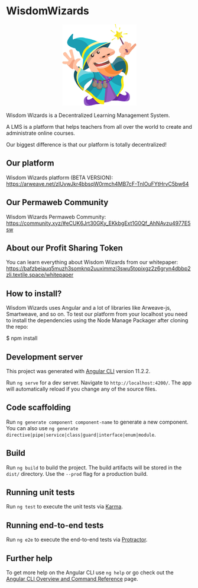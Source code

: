 # WisdomWizards

<p align="center">
  <img src="./src/assets/img/wizard.png" width="200">
</p>

Wisdom Wizards is a Decentralized Learning Management System.

A LMS is a platform that helps teachers from all over the world to create and administrate online courses.

Our biggest difference is that our platform is totally decentralized!

## Our platform
Wisdom Wizards platform (BETA VERSION): https://arweave.net/zlUvwJkr4bbsqW0rmch4MB7cF-TnlOuFYtHrvC5bw64

## Our Permaweb Community
Wisdom Wizards Permaweb Community: https://community.xyz/#eCUK6Jrt30GKy_EKkbgExt1G0Qf_AhNAvzu4977E5sw

## About our Profit Sharing Token
You can learn everything about Wisdom Wizards from our whitepaper: https://bafzbeiauq5muzh3somknp2uuximmzj3swu5topixgz2z6gryn4dbbp2zli.textile.space/whitepaper

## How to install?
Wisdom Wizards uses Angular and a lot of libraries like Arweave-js, Smartweave, and so on. To test our platform from your localhost you need to install the dependencies using the Node Manage Packager after cloning the repo:

$ npm install

## Development server

This project was generated with [Angular CLI](https://github.com/angular/angular-cli) version 11.2.2.

Run `ng serve` for a dev server. Navigate to `http://localhost:4200/`. The app will automatically reload if you change any of the source files.

## Code scaffolding

Run `ng generate component component-name` to generate a new component. You can also use `ng generate directive|pipe|service|class|guard|interface|enum|module`.

## Build

Run `ng build` to build the project. The build artifacts will be stored in the `dist/` directory. Use the `--prod` flag for a production build.

## Running unit tests

Run `ng test` to execute the unit tests via [Karma](https://karma-runner.github.io).

## Running end-to-end tests

Run `ng e2e` to execute the end-to-end tests via [Protractor](http://www.protractortest.org/).

## Further help

To get more help on the Angular CLI use `ng help` or go check out the [Angular CLI Overview and Command Reference](https://angular.io/cli) page.

